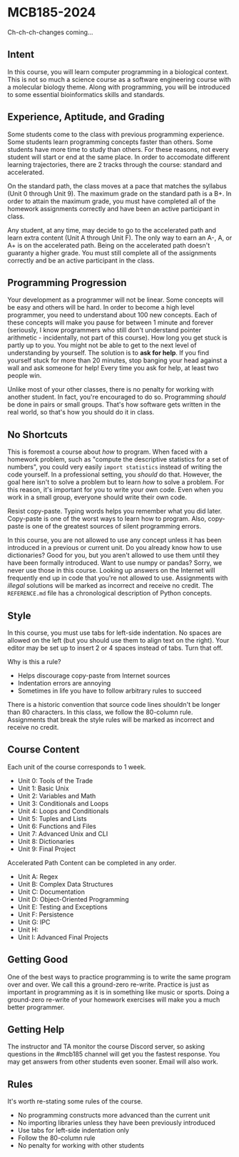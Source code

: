 MCB185-2024
===========

Ch-ch-ch-changes coming...

## Intent ##

In this course, you will learn computer programming in a biological context.
This is not so much a science course as a software engineering course with a
molecular biology theme. Along with programming, you will be introduced to some
essential bioinformatics skills and standards.

## Experience, Aptitude, and Grading ##

Some students come to the class with previous programming experience. Some
students learn programming concepts faster than others. Some students have more
time to study than others. For these reasons, not every student will start or
end at the same place. In order to accomodate different learning trajectories,
there are 2 tracks through the course: standard and accelerated.

On the standard path, the class moves at a pace that matches the syllabus (Unit
0 through Unit 9). The maximum grade on the standard path is a B+. In order to
attain the maximum grade, you must have completed all of the homework
assignments correctly and have been an active participant in class.

Any student, at any time, may decide to go to the accelerated path and learn
extra content (Unit A through Unit F). The only way to earn an A-, A, or A+ is
on the accelerated path. Being on the accelerated path doesn't guaranty a
higher grade. You must still complete all of the assignments correctly and be
an active participant in the class.

## Programming Progression ##

Your development as a programmer will not be linear. Some concepts will be easy
and others will be hard. In order to become a high level programmer, you need
to understand about 100 new concepts. Each of these concepts will make you
pause for between 1 minute and forever (seriously, I know programmers who still
don't understand pointer arithmetic - incidentally, not part of this course).
How long you get stuck is partly up to you. You might not be able to get to the
next level of understanding by yourself. The solution is to **ask for help**.
If you find yourself stuck for more than 20 minutes, stop banging your head
against a wall and ask someone for help! Every time you ask for help, at least
two people win.

Unlike most of your other classes, there is no penalty for working with another
student. In fact, you're encouraged to do so. Programming *should* be done in
pairs or small groups. That's how software gets written in the real world, so
that's how you should do it in class.

## No Shortcuts ##

This is foremost a course about *how* to program. When faced with a homework
problem, such as "compute the descriptive statistics for a set of numbers", you
could very easily `import statistics` instead of writing the code yourself. In
a professional setting, you *should* do that. However, the goal here isn't to
solve a problem but to learn *how* to solve a problem. For this reason, it's
important for you to write your own code. Even when you work in a small group,
everyone should write their own code.

Resist copy-paste. Typing words helps you remember what you did later.
Copy-paste is one of the worst ways to learn how to program. Also, copy-paste
is one of the greatest sources of silent programming errors.

In this course, you are not allowed to use any concept unless it has been
introduced in a previous or current unit. Do you already know how to use
dictionaries? Good for you, but you aren't allowed to use them until they have
been formally introduced. Want to use numpy or pandas? Sorry, we never use
those in this course. Looking up answers on the Internet will frequently end up
in code that you're not allowed to use. Assignments with _illegal_ solutions
will be marked as incorrect and receive no credit. The `REFERENCE.md` file has
a chronological description of Python concepts.

## Style ##

In this course, you must use tabs for left-side indentation. No spaces are
allowed on the left (but you should use them to align text on the right). Your
editor may be set up to insert 2 or 4 spaces instead of tabs. Turn that off.

Why is this a rule?

+ Helps discourage copy-paste from Internet sources
+ Indentation errors are annoying
+ Sometimes in life you have to follow arbitrary rules to succeed

There is a historic convention that source code lines shouldn't be longer than
80 characters. In this class, we follow the 80-column rule. Assignments that
break the style rules will be marked as incorrect and receive no credit.

## Course Content ##

Each unit of the course corresponds to 1 week.

+ Unit 0: Tools of the Trade
+ Unit 1: Basic Unix
+ Unit 2: Variables and Math
+ Unit 3: Conditionals and Loops
+ Unit 4: Loops and Conditionals
+ Unit 5: Tuples and Lists
+ Unit 6: Functions and Files
+ Unit 7: Advanced Unix and CLI
+ Unit 8: Dictionaries
+ Unit 9: Final Project

Accelerated Path Content can be completed in any order.

+ Unit A: Regex
+ Unit B: Complex Data Structures
+ Unit C: Documentation
+ Unit D: Object-Oriented Programming
+ Unit E: Testing and Exceptions
+ Unit F: Persistence
+ Unit G: IPC
+ Unit H: 
+ Unit I: Advanced Final Projects



## Getting Good ##

One of the best ways to practice programming is to write the same program over
and over. We call this a ground-zero re-write. Practice is just as important in
programming as it is in something like music or sports. Doing a ground-zero
re-write of your homework exercises will make you a much better programmer.

## Getting Help ##

The instructor and TA monitor the course Discord server, so asking questions in
the #mcb185 channel will get you the fastest response. You may get answers from
other students even sooner. Email will also work.

## Rules ##

It's worth re-stating some rules of the course.

+ No programming constructs more advanced than the current unit
+ No importing libraries unless they have been previously introduced
+ Use tabs for left-side indentation only
+ Follow the 80-column rule
+ No penalty for working with other students
